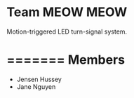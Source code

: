 Team MEOW MEOW
========

Motion-triggered LED turn-signal system.

=======
Members
=======

* Jensen Hussey
* Jane Nguyen
